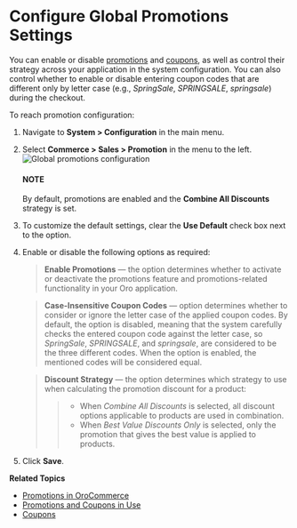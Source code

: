 <a id="sys-config-commerce-sales-promotions"></a>

# Configure Global Promotions Settings

<!-- begin -->

You can enable or disable [promotions](../../../../marketing/promotions/promotions/index.md#user-guide-marketing-promotions) and [coupons](../../../../marketing/promotions/coupons/index.md#user-guide-marketing-promotions-coupons), as well as control their strategy across your application in the system configuration. You can also control whether to enable or disable entering coupon codes that are different only by letter case (e.g., *SpringSale*, *SPRINGSALE*, *springsale*) during the checkout.

To reach promotion configuration:

1. Navigate to **System > Configuration** in the main menu.
2. Select **Commerce > Sales > Promotion** in the menu to the left.
   ![Global promotions configuration](user/img/system/config_commerce/sales/PromotionSysConfig.png)

   #### NOTE
   By default, promotions are enabled and the **Combine All Discounts** strategy is set.
3. To customize the default settings, clear the **Use Default** check box next to the option.
4. Enable or disable the following options as required:
   > **Enable Promotions** — the option determines whether to activate or deactivate the promotions feature and promotions-related functionality in your Oro application.

   > **Case-Insensitive Coupon Codes** — option determines whether to consider or ignore the letter case of the applied coupon codes. By default, the option is disabled, meaning that the system carefully checks the entered coupon code against the letter case, so *SpringSale*, *SPRINGSALE*, and *springsale*, are considered to be the three different codes. When the option is enabled, the mentioned codes will be considered equal.

   > **Discount Strategy** — the option determines which strategy to use when calculating the promotion discount for a product:
   > > * When *Combine All Discounts* is selected, all discount options applicable to products are used in combination.
   > > * When *Best Value Discounts Only* is selected, only the promotion that gives the best value is applied to products.
5. Click **Save**.

**Related Topics**

* [Promotions in OroCommerce](../../../../marketing/promotions/promotions/index.md#user-guide-marketing-promotions)
* [Promotions and Coupons in Use](../../../../marketing/promotions/coupons/sample-coupon.md#user-guide-marketing-promotions-coupons-sample)
* [Coupons](../../../../marketing/promotions/coupons/index.md#user-guide-marketing-promotions-coupons)

<!-- finish -->
